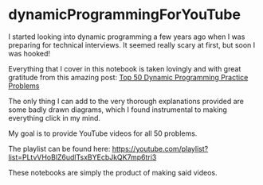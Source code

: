 # dynamicProgrammingForYouTube

I started looking into dynamic programming a few years ago when I was preparing for technical interviews. It seemed really scary at first, but soon I was hooked!

Everything that I cover in this notebook is taken lovingly and with great gratitude from this amazing post: [Top 50 Dynamic Programming Practice Problems](https://medium.com/techie-delight/top-50-dynamic-programming-practice-problems-4208fed71aa3)

The only thing I can add to the very thorough explanations provided are some badly drawn diagrams, which I found instrumental to making everything click in my mind.

My goal is to provide YouTube videos for all 50 problems. 

The playlist can be found here: https://youtube.com/playlist?list=PLtvVHoBlZ6udlTsxBYEcbJkQK7mp6tri3

These notebooks are simply the product of making said videos. 

